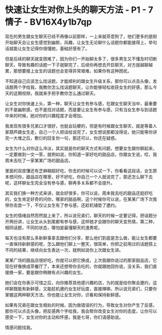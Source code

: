 # 快速让女生对你上头的聊天方法 - P1 - 7情子 - BV16X4y1b7qp

现在的男生跟女生聊天已经不再像以前那样，一上来就茶壶狗了，他们更多的是刚开始聊天会让女生感觉到幽默，风趣，让女生无论聊什么话题你都能接得上，举句话就能让女生记得你很懂她，基础好感有了。

但是后续的聊天就变困难了，因为你们一开始聊太多了，很多男生又不懂及时切断聊天，导致有趣的话题一下子就聊完了，后续你再想去开启聊天，对方就越聊越累，那想要接上女生的话题也会变得异常艰难，如果你有这种困扰。

不知道自己应该怎么找话题，才能顺利的跟女生升级关系，那你可以点击头像，发话题两个字给我，我教你怎么找话题聊天，让你能够轻松收获女生的好感，那么今天的这期视频，我就来手把手教你怎么通过聊天。

让女生对你快速上头，第一种，聊天让女生有参与感，在跟女生聊天当中，最重要的不是幽默感，也不是找对话题，而是要让女生有参与感，只有当女生参与到话题中来的时候，她对你的兴趣程度才会增加。

我发现有很多兄弟口才很好，也挺会玩梗的，但是有时候跟女生聊天，就是等着人家葫芦跟女生走，自己一个人把话给说完了，女生想说那都没得说，她只能等你讲完一大堆之后，敷衍的回复你一句，那还可以，你还在疑惑。

女生为什么对你这么冷淡，其实就是你的聊天方式有问题，想要女生跟你聊起来，一定要做到一文一答，就例如说，你知道一家好吃的甜品店，你跟女生说，哎，我周末去吃了一家某某广场的甜品店。

里面的双皮馕还有芝麻糊超好吃，你去的时候可以试一下，你看看这段话，女生原本想问你，甜品店在哪里，好不好吃，你自己一个人就说完了，那还怎么聊下去呢，这样聊女生完全没有参与感，聊再多关系都不会提升。

其实我们换一种方式来讲，就会好很多，你可以说，周末我去吃的甜品还挺好吃的，女生肯定好奇的问你，哪家的甜品啊，这个时候你可以说，在某某广场下次我带你去尝一下，不仅让女生有了参与感，还趁机铺垫了邀约。

女生的情绪自然而然就上来了，所以说兄弟们，聊天的时候一定要记得，把话题分开两份讲，让女生从头到尾都有参与感，这样她才会跟你的聊天变热情，第二种，相同话题，不同的状态，哪怕是最懂聊天的渣男呢。

每天也没有那么多新鲜事拿去跟他们分享，那么他们到底是怎么做，能让女生都要一直保持新鲜感的呢，怎么跟他们聊上一整天，很简单，你把之前用过的话题搭上不同的结果，继续向女生表达一次，就例如说你上次跟女生讲。

某某广场的甜品店很好吃，你就可以把它换成，上次我跟你说过的那家甜品店，它现在好像换成茶餐厅了，本来还想带你去吃的，你就跟她回你说，没关系，我们直接换一家，要是跟你稍微有点兴趣的女生。

她们会在你表示可惜之后，向你推荐其他感兴趣的店，为的就是给你聚会邀约，这样聊既能有新鲜感，又能趁机邀约女生好玩度，直接辣嘛，所以说兄弟们，只要你掌握这两种聊天方法，你也能让女生对你，识看和保持新鲜感。

如果有兄弟在跟女生相处的时候，因为做错误的行为，导致女生对你产生了反感，那你可以点击头像，把反感两个字给我，我会帮你改变女生对你的态度，让你可以感受一下，女生对你的主动和怀感，我是七哥，你们请感助说。

情感问题找我。
